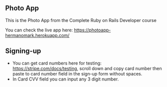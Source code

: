 ## Photo App

This is the Photo App from the Complete Ruby on Rails Developer course

You can check the live app here: https://photoapp-hermanomark.herokuapp.com/

## Signing-up

- You can get card numbers here for testing: https://stripe.com/docs/testing, scroll down and copy card number then paste to card number field in the sign-up form without spaces.
- In Card CVV field you can input any 3 digit number.